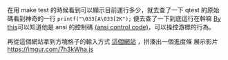 在用 make test 的時候看到可以顯示目前運行多少，就去查了一下 qtest 的原始碼看到神奇的一行
`printf("\033[A\033[2K");` 
便去查了一下到底這行在幹嘛
[By this](https://wiki.bash-hackers.org/scripting/terminalcodes)可以知道他是 ansi 的控制碼 [(ansi control code)](https://en.wikipedia.org/wiki/ANSI_escape_code)，可以操控游標的行為。

再從這個網站拿到方塊格子的輸入方式 [這個網站](https://tw.piliapp.com/symbol/square/) ，拼湊出一個進度條 
展示影片
https://imgur.com/7h3kWha.js

